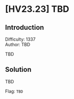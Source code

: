 # [HV23.23] TBD

## Introduction

Difficulty: 1337<br>
Author: TBD

TBD

## Solution

TBD

Flag: `TBD`
